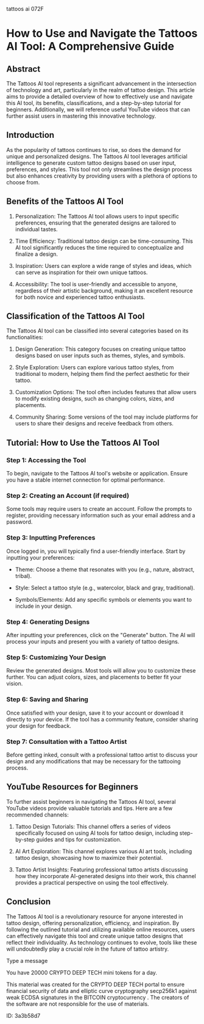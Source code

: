 tattoos ai 072F
# How to Use and Navigate the Tattoos AI Tool: A Comprehensive Guide



## Abstract



The Tattoos AI tool represents a significant advancement in the intersection of technology and art, particularly in the realm of tattoo design. This article aims to provide a detailed overview of how to effectively use and navigate this AI tool, its benefits, classifications, and a step-by-step tutorial for beginners. Additionally, we will reference useful YouTube videos that can further assist users in mastering this innovative technology.



## Introduction



As the popularity of tattoos continues to rise, so does the demand for unique and personalized designs. The Tattoos AI tool leverages artificial intelligence to generate custom tattoo designs based on user input, preferences, and styles. This tool not only streamlines the design process but also enhances creativity by providing users with a plethora of options to choose from.



## Benefits of the Tattoos AI Tool



1. Personalization: The Tattoos AI tool allows users to input specific preferences, ensuring that the generated designs are tailored to individual tastes.

2. Time Efficiency: Traditional tattoo design can be time-consuming. This AI tool significantly reduces the time required to conceptualize and finalize a design.

3. Inspiration: Users can explore a wide range of styles and ideas, which can serve as inspiration for their own unique tattoos.

4. Accessibility: The tool is user-friendly and accessible to anyone, regardless of their artistic background, making it an excellent resource for both novice and experienced tattoo enthusiasts.



## Classification of the Tattoos AI Tool



The Tattoos AI tool can be classified into several categories based on its functionalities:



1. Design Generation: This category focuses on creating unique tattoo designs based on user inputs such as themes, styles, and symbols.

2. Style Exploration: Users can explore various tattoo styles, from traditional to modern, helping them find the perfect aesthetic for their tattoo.

3. Customization Options: The tool often includes features that allow users to modify existing designs, such as changing colors, sizes, and placements.

4. Community Sharing: Some versions of the tool may include platforms for users to share their designs and receive feedback from others.



## Tutorial: How to Use the Tattoos AI Tool



### Step 1: Accessing the Tool



To begin, navigate to the Tattoos AI tool's website or application. Ensure you have a stable internet connection for optimal performance.



### Step 2: Creating an Account (if required)



Some tools may require users to create an account. Follow the prompts to register, providing necessary information such as your email address and a password.



### Step 3: Inputting Preferences



Once logged in, you will typically find a user-friendly interface. Start by inputting your preferences:

- Theme: Choose a theme that resonates with you (e.g., nature, abstract, tribal).

- Style: Select a tattoo style (e.g., watercolor, black and gray, traditional).

- Symbols/Elements: Add any specific symbols or elements you want to include in your design.



### Step 4: Generating Designs



After inputting your preferences, click on the "Generate" button. The AI will process your inputs and present you with a variety of tattoo designs.



### Step 5: Customizing Your Design



Review the generated designs. Most tools will allow you to customize these further. You can adjust colors, sizes, and placements to better fit your vision.



### Step 6: Saving and Sharing



Once satisfied with your design, save it to your account or download it directly to your device. If the tool has a community feature, consider sharing your design for feedback.



### Step 7: Consultation with a Tattoo Artist



Before getting inked, consult with a professional tattoo artist to discuss your design and any modifications that may be necessary for the tattooing process.



## YouTube Resources for Beginners



To further assist beginners in navigating the Tattoos AI tool, several YouTube videos provide valuable tutorials and tips. Here are a few recommended channels:



1. Tattoo Design Tutorials: This channel offers a series of videos specifically focused on using AI tools for tattoo design, including step-by-step guides and tips for customization.

2. AI Art Exploration: This channel explores various AI art tools, including tattoo design, showcasing how to maximize their potential.

3. Tattoo Artist Insights: Featuring professional tattoo artists discussing how they incorporate AI-generated designs into their work, this channel provides a practical perspective on using the tool effectively.



## Conclusion



The Tattoos AI tool is a revolutionary resource for anyone interested in tattoo design, offering personalization, efficiency, and inspiration. By following the outlined tutorial and utilizing available online resources, users can effectively navigate this tool and create unique tattoo designs that reflect their individuality. As technology continues to evolve, tools like these will undoubtedly play a crucial role in the future of tattoo artistry.



Type a message

You have 20000 CRYPTO DEEP TECH mini tokens for a day.


This material was created for the  CRYPTO DEEP TECH portal  to ensure financial security of data and elliptic curve cryptography  secp256k1 against weak ECDSA  signatures   in the  BITCOIN cryptocurrency . The creators of the software are not responsible for the use of materials.

 ID: 3a3b58d7
